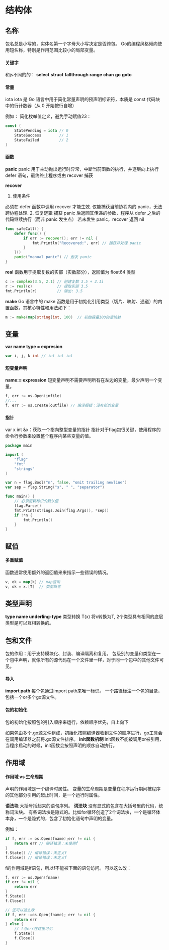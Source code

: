 # 结构体

## 名称
包名总是小写的，实体名第一个字母大小写决定是否跨包。
Go的编程风格倾向使用短名称，特别是作用范围比较小的局部变量。

#### 关键字
和js不同的的：
**select**
**struct**
**fallthrough**
**range**
**chan**
**go**
**goto**

#### 常量
iota
iota 是 Go 语言中用于简化常量声明的‌预声明标识符‌，本质是 const 代码块中的‌行计数器‌（从 0 开始按行自增）

例如：
简化枚举值定义，避免手动赋值23：
```go
const (
    StatePending = iota // 0
    StateSuccess        // 1
    StateFailed         // 2
)
```

#### 函数
**panic**
panic 用于主动抛出运行时异常，中断当前函数的执行，并逐层向上执行 defer 语句，最终终止程序或由 recover 捕获

**recover**
1. ‌使用条件‌

必须在 defer 函数中调用 recover 才能生效.
仅能捕获‌当前协程‌内的 panic，无法跨协程处理.
2. ‌恢复逻辑‌
捕获 panic 后返回其传递的参数，程序从 defer 之后的代码继续执行（而非 panic 发生点）
若未发生 panic，recover 返回 nil

```go
func safeCall() {
    defer func() {
        if err := recover(); err != nil {
            fmt.Println("Recovered:", err) // 捕获并处理 panic
        }
    }()
    panic("manual panic") // 触发 panic
}

```

**real**
函数用于提取复数的‌实部‌（实数部分），返回值为 float64 类型
```go
c := complex(3.5, 2.1) // 创建复数 3.5 + 2.1i
r := real(c)           // 提取实部 3.5
fmt.Println(r)         // 输出: 3.5

```

**make**
Go 语言中的 make 函数是用于初始化‌引用类型‌（切片、映射、通道）的内置函数，其核心特性和用法如下：

```go
m := make(map[string]int, 100)  // 初始容量100的空映射

```

## 变量
**var name type = expresion**
```go
var i, j, k int // int int int
```

#### 短变量声明
**name:= expression**
短变量声明不需要声明所有在左边的变量，最少声明一个变量。

```go
f, err := os.Open(infile)
//...
f, err := os.Create(outfile) // 编译报错：没有新的变量
```

#### 指针
var x int
&x：获取一个指向整型变量的指针
指针对于flag包很关键，使用程序的命令行参数来设置整个程序内某些变量的值。

```go
package main

import (
	"flag"
	"fmt"
	"strings"
)

var n = flag.Bool("n", false, "omit trailing newline")
var sep = flag.String("s", " ", "separator")

func main() {
    // 必须更新标识的默认值
	flag.Parse()
	fmt.Print(strings.Join(flag.Args(), *sep))
	if !*n {
		fmt.Println()
	}
}
```

## 赋值
#### 多重赋值
函数通常使用额外的返回值来来指示一些错误的情况。
```go
v, ok = map[k] // map查询
v, ok = x.[T]  // 类型断言
```
## 类型声明
**type name underling-type**
类型转换
T(x) 将x转换为T, 2个类型具有相同的底层类型是可以互相转换的。

## 包和文件
包的作用：用于支持模块化、封装、编译隔离和复用。
包级别的变量和类型在一个包中声明，就像所有的源代码在一个文件里一样，对于同一个包中的其他文件可见。

#### 导入
**import path**
每个包通过import path来唯一标识。
一个路径标注一个包的目录，包括一个or多个go源文件。
#### 包的初始化
包的初始化按照包的引入顺序来运行，依赖顺序优先，自上向下


如果包由多个.go源文件组成，初始化按照编译器收到文件的顺序进行，go工具会在调用编译器之前将.go源文件排序。
**init函数机制**
init函数不能被调用or被引用，当程序启动的时候，init函数会按照声明的顺序自动执行。

## 作用域
#### 作用域 vs 生命周期

声明的作用域是一个编译时属性。
变量的生命周期是变量在程序运行期间被程序的其他部分引用的起止时间，是一个运行时属性。

**语法块**
大括号括起来的语句序列。
**词法块**
没有显式的包含在大括号里的代码，统称词法块。
有些词法块是隐式的。比如for循环创造了2个词法块，一个是循环体本身，一个是隐式的，包含了初始化语句中声明的变量。

例如：
```go
if f, err := os.Open(fname);err != nil {
    return err // 编译错误：未使用f
}
f.State() // 编译错误：未定义f
f.Close() // 编译错误：未定义f
```
f的作用域是if语句，所以f不能被下面的语句访问。
可以这么改：
```go
f, err := os.Open(fname)
if err != nil {
    return err
}
f.State()
f.Close()

// 还可以这么改
if f, err :=os.Open(fname); err != nil {
    return err
} else {
    // f与err在这里可见
    f.State()
    f.Close()
}
``` 
